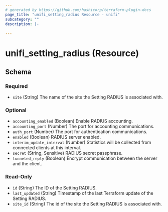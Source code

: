```yaml
---
# generated by https://github.com/hashicorp/terraform-plugin-docs
page_title: "unifi_setting_radius Resource - unifi"
subcategory: ""
description: |-
  
---
```


# unifi_setting_radius (Resource)





<!-- schema generated by tfplugindocs -->
## Schema

### Required

- `site` (String) The name of the site the Setting RADIUS is associated with.

### Optional

- `accounting_enabled` (Boolean) Enable RADIUS accounting.
- `accounting_port` (Number) The port for accounting communications.
- `auth_port` (Number) The port for authentication communications.
- `enabled` (Boolean) RADIUS server enabled.
- `interim_update_interval` (Number) Statistics will be collected from connected clients at this interval.
- `secret` (String, Sensitive) RADIUS secret passphrase.
- `tunneled_reply` (Boolean) Encrypt communication between the server and the client.

### Read-Only

- `id` (String) The ID of the Setting RADIUS.
- `last_updated` (String) Timestamp of the last Terraform update of the Setting RADIUS.
- `site_id` (String) The id of the site the Setting RADIUS is associated with.
